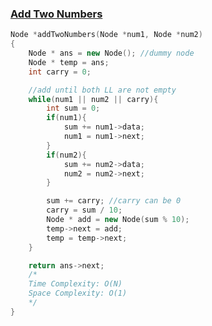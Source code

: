 ### [Add Two Numbers](https://www.codingninjas.com/codestudio/problems/add-two-numbers-as-linked-lists_8230833?challengeSlug=striver-sde-challenge)

```cpp
Node *addTwoNumbers(Node *num1, Node *num2)
{
    Node * ans = new Node(); //dummy node
    Node * temp = ans;
    int carry = 0;

    //add until both LL are not empty
    while(num1 || num2 || carry){
        int sum = 0;
        if(num1){
            sum += num1->data;
            num1 = num1->next;
        }
        if(num2){
            sum += num2->data;
            num2 = num2->next;
        }

        sum += carry; //carry can be 0
        carry = sum / 10; 
        Node * add = new Node(sum % 10);
        temp->next = add;
        temp = temp->next;
    }

    return ans->next;
    /*
    Time Complexity: O(N)
    Space Complexity: O(1)
    */
}
```